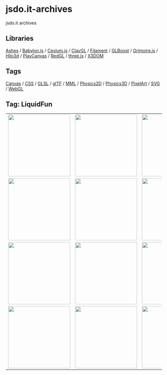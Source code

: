 # jsdo.it-archives
jsdo.it archives

## Libraries

[Ashes](../ashes) / [Babylon.js](../babylon.js) / [Cesium.js](../cesium.js) / [ClayGL](../claygl) / [Filament](../filament) / [GLBoost](../glboost)  / [Grimoire.js](../grimoire.js) / [Hilo3d](../hilo3d) / [PlayCanvas](../playcanvas) / [RedGL](../redgl) / [three.js](../three.js) / [X3DOM](../x3dom)

## Tags

[Canvas](../canvas) / [CSS](../css) / [GLSL](../glsl) / [glTF](../gltf) / [MML](../mml) / [Physics2D](../physics2d) / [Physics3D](../physics3d) / [PixelArt](../pixelart) / [SVG](../svg) / [WebGL](../webgl)

## Tag: LiquidFun

<table>
<tr>
<td><a href="https://cx20.github.io/jsdo.it-archives/cx20/vkVp" title="LiquidFun を試してみるテスト"><img src="https://cx20.github.io/jsdo.it-archives/screenshot/vkVp.jpg" width="200" height="200"></a></td>
<td><a href="https://cx20.github.io/jsdo.it-archives/cx20/gsAW" title="LiquidFun を試してみるテスト（その２）"><img src="https://cx20.github.io/jsdo.it-archives/screenshot/gsAW.jpg" width="200" height="200"></a></td>
<td><a href="https://cx20.github.io/jsdo.it-archives/cx20/fsbM" title="LiquidFun を試してみるテスト（その２改）"><img src="https://cx20.github.io/jsdo.it-archives/screenshot/fsbM.jpg" width="200" height="200"></a></td>
<td><a href="https://cx20.github.io/jsdo.it-archives/cx20/7PQ5" title="LiquidFun を試してみるテスト（その３）"><img src="https://cx20.github.io/jsdo.it-archives/screenshot/7PQ5.jpg" width="200" height="200"></a></td>
</tr>
<tr>
<td><a href="https://cx20.github.io/jsdo.it-archives/cx20/y2SB" title="LiquidFun を試してみるテスト（その４）"><img src="https://cx20.github.io/jsdo.it-archives/screenshot/y2SB.jpg" width="200" height="200"></a></td>
<td><a href="https://cx20.github.io/jsdo.it-archives/cx20/oYCZ" title="LiquidFun を試してみるテスト（その５）"><img src="https://cx20.github.io/jsdo.it-archives/screenshot/oYCZ.jpg" width="200" height="200"></a></td>
<td><a href="https://cx20.github.io/jsdo.it-archives/cx20/tpQn" title="LiquidFun を試してみるテスト（その６）"><img src="https://cx20.github.io/jsdo.it-archives/screenshot/tpQn.jpg" width="200" height="200"></a></td>
<td><a href="https://cx20.github.io/jsdo.it-archives/cx20/kfa1" title="LiquidFun を試してみるテスト（その７）"><img src="https://cx20.github.io/jsdo.it-archives/screenshot/kfa1.jpg" width="200" height="200"></a></td>
</tr>
<tr>
<td><a href="https://cx20.github.io/jsdo.it-archives/cx20/496r" title="LiquidFun を試してみるテスト（その８）"><img src="https://cx20.github.io/jsdo.it-archives/screenshot/496r.jpg" width="200" height="200"></a></td>
<td><a href="https://cx20.github.io/jsdo.it-archives/cx20/y3GB" title="LiquidFun を試してみるテスト（その９）"><img src="https://cx20.github.io/jsdo.it-archives/screenshot/y3GB.jpg" width="200" height="200"></a></td>
<td><a href="https://cx20.github.io/jsdo.it-archives/cx20/9ebx" title="LiquidFun を試してみるテスト（その１０）"><img src="https://cx20.github.io/jsdo.it-archives/screenshot/9ebx.jpg" width="200" height="200"></a></td>
<td><a href="https://cx20.github.io/jsdo.it-archives/cx20/Avs3" title="forked: liquidfun test 3 (THREE.PointCloud)"><img src="https://cx20.github.io/jsdo.it-archives/screenshot/Avs3.jpg" width="200" height="200"></a></td>
</tr>
<tr>
<td><a href="https://cx20.github.io/jsdo.it-archives/cx20/AmQ3" title="Three.js + LiquidFun.js でドット絵を落下させてみるテスト"><img src="https://cx20.github.io/jsdo.it-archives/screenshot/AmQ3.jpg" width="200" height="200"></a></td>
<td><a href="https://cx20.github.io/jsdo.it-archives/cx20/s42C" title="Three.js + LiquidFun.js でドット絵を落下させてみるテスト（その２）"><img src="https://cx20.github.io/jsdo.it-archives/screenshot/s42C.jpg" width="200" height="200"></a></td>
<td><a href="https://cx20.github.io/jsdo.it-archives/cx20/5siT" title="Three.js + LiquidFun.js で写真を落下させてみるテスト"><img src="https://cx20.github.io/jsdo.it-archives/screenshot/5siT.jpg" width="200" height="200"></a></td>
<td></td>
</tr>
</table>
